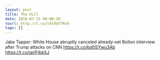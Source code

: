 ```yaml
---
layout: post
title: The Hill
date: 2018-07-15 00:00:20
tourl: http://t.co/t414UtTRv4
tags: []
---
```

Jake Tapper: White House abruptly canceled already-set Bolton interview after Trump attacks on CNN https://t.co/bd0SYwu3Ab https://t.co/jarlFjbkXJ